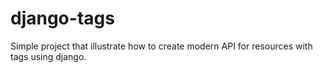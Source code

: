 # django-tags

Simple project that illustrate how to create modern API for
resources with tags using django.

